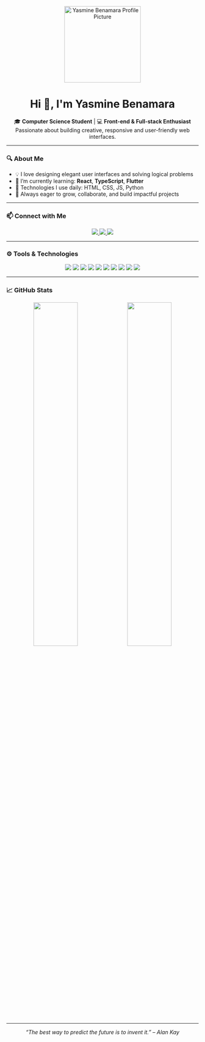 <p align="center">
  <img src="a990d3c1-55a6-4bad-9182-2fe4ee6606eb.png" width="200" alt="Yasmine Benamara Profile Picture"/>
</p>

<h1 align="center">Hi 👋, I'm <strong>Yasmine Benamara</strong></h1>

<p align="center">
  🎓 <strong>Computer Science Student</strong> | 💻 <strong>Front-end & Full-stack Enthusiast</strong><br>
  Passionate about building creative, responsive and user-friendly web interfaces.
</p>

---

### 🔍 About Me

- 💡 I love designing elegant user interfaces and solving logical problems  
- 🌱 I’m currently learning: **React**, **TypeScript**, **Flutter**  
- 🔧 Technologies I use daily: HTML, CSS, JS, Python  
- 🎯 Always eager to grow, collaborate, and build impactful projects

---

### 📫 Connect with Me

<p align="center">
  <a href="mailto:benamarayasmine@example.com">
    <img src="https://img.shields.io/badge/-Email-D14836?style=for-the-badge&logo=gmail&logoColor=white"/>
  </a>
  <a href="https://www.linkedin.com/in/your-linkedin-profile">
    <img src="https://img.shields.io/badge/-LinkedIn-0A66C2?style=for-the-badge&logo=linkedin&logoColor=white"/>
  </a>
  <a href="https://yasmine.github.io">
    <img src="https://img.shields.io/badge/-Portfolio-24292e?style=for-the-badge&logo=github&logoColor=white"/>
  </a>
</p>

---

### ⚙️ Tools & Technologies

<p align="center">
  <img src="https://img.shields.io/badge/HTML-E34F26?style=for-the-badge&logo=html5&logoColor=white"/>
  <img src="https://img.shields.io/badge/CSS-1572B6?style=for-the-badge&logo=css3&logoColor=white"/>
  <img src="https://img.shields.io/badge/JavaScript-F7DF1E?style=for-the-badge&logo=javascript&logoColor=black"/>
  <img src="https://img.shields.io/badge/Python-3776AB?style=for-the-badge&logo=python&logoColor=white"/>
  <img src="https://img.shields.io/badge/C-00599C?style=for-the-badge&logo=c&logoColor=white"/>
  <img src="https://img.shields.io/badge/PHP-777BB4?style=for-the-badge&logo=php&logoColor=white"/>
  <img src="https://img.shields.io/badge/SQL-4479A1?style=for-the-badge&logo=mysql&logoColor=white"/>
  <img src="https://img.shields.io/badge/MATLAB-0076A8?style=for-the-badge&logo=mathworks&logoColor=white"/>
  <img src="https://img.shields.io/badge/Linux-FCC624?style=for-the-badge&logo=linux&logoColor=black"/>
  <img src="https://img.shields.io/badge/VSCode-007ACC?style=for-the-badge&logo=visual-studio-code&logoColor=white"/>
</p>

---

### 📈 GitHub Stats

<p align="center">
  <img src="https://github-readme-stats.vercel.app/api?username=yasminebenamara&show_icons=true&theme=react&hide_border=true" width="48%" />
  <img src="https://github-readme-stats.vercel.app/api/top-langs/?username=yasminebenamara&layout=compact&theme=react&hide_border=true" width="48%" />
</p>

---

<p align="center"><i>“The best way to predict the future is to invent it.” – Alan Kay</i></p>
